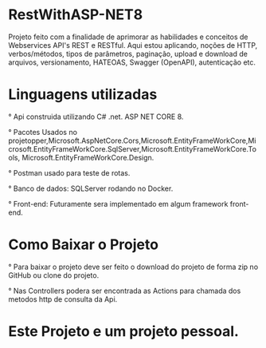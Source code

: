 # RestWithASP-NET8
Projeto feito com a finalidade de aprimorar as habilidades e conceitos de Webservices API's REST e RESTful. Aqui estou aplicando, noções de HTTP, verbos/métodos, tipos de parâmetros, paginação, upload e download de arquivos, versionamento, HATEOAS, Swagger (OpenAPI), autenticação etc.

# Linguagens utilizadas
° Api construida utilizando C# .net. ASP NET CORE 8.

° Pacotes Usados no projetopper,Microsoft.AspNetCore.Cors,Microsoft.EntityFrameWorkCore,Microsoft.EntityFrameWorkCore.SqlServer,Microsoft.EntityFrameWorkCore.Tools, Microsoft.EntityFrameWorkCore.Design.

° Postman usado para teste de rotas.

° Banco de dados: SQLServer rodando no Docker.

° Front-end: Futuramente sera implementado em algum framework front-end.

# Como Baixar o Projeto
° Para baixar o projeto deve ser feito o download do projeto de forma zip no GitHub ou clone do projeto.

° Nas Controllers podera ser encontrada as Actions para chamada dos metodos http de consulta da Api.

# Este Projeto e um projeto pessoal.
